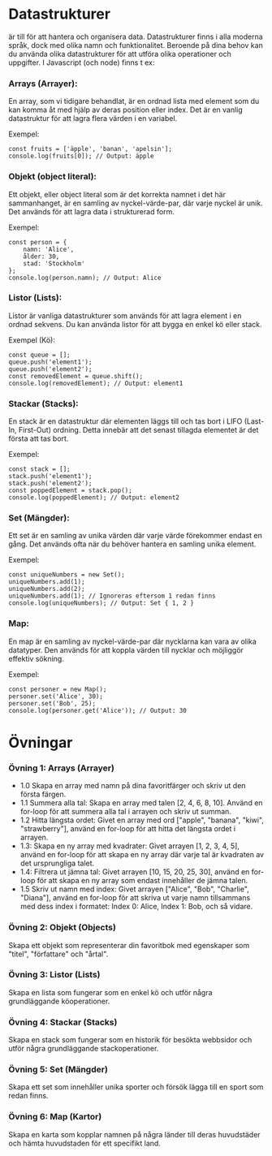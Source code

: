 # Datastrukturer 
är till för att hantera och organisera data. 
Datastrukturer finns i alla moderna språk, dock med olika namn och funktionalitet.
Beroende på dina behov kan du använda olika datastrukturer för att utföra olika operationer och uppgifter.
I Javascript (och node) finns t ex:

### Arrays (Arrayer):
En array, som vi tidigare behandlat, är en ordnad lista med element som du kan komma åt med hjälp av deras position eller index. Det är en vanlig datastruktur för att lagra flera värden i en variabel.

Exempel:

    const fruits = ['äpple', 'banan', 'apelsin'];
    console.log(fruits[0]); // Output: äpple

### Objekt (object literal):
Ett objekt, eller object literal som är det korrekta namnet i det här sammanhanget, är en samling av nyckel-värde-par, där varje nyckel är unik. Det används för att lagra data i strukturerad form.

Exempel:

    const person = {
        namn: 'Alice',
        ålder: 30,
        stad: 'Stockholm'
    };
    console.log(person.namn); // Output: Alice

### Listor (Lists):
Listor är vanliga datastrukturer som används för att lagra element i en ordnad sekvens. Du kan använda listor för att bygga en enkel kö eller stack.

Exempel (Kö):

    const queue = [];
    queue.push('element1');
    queue.push('element2');
    const removedElement = queue.shift();
    console.log(removedElement); // Output: element1

### Stackar (Stacks):
En stack är en datastruktur där elementen läggs till och tas bort i LIFO (Last-In, First-Out) ordning. Detta innebär att det senast tillagda elementet är det första att tas bort.

Exempel:

    const stack = [];
    stack.push('element1');
    stack.push('element2');
    const poppedElement = stack.pop();
    console.log(poppedElement); // Output: element2

### Set (Mängder):
Ett set är en samling av unika värden där varje värde förekommer endast en gång. Det används ofta när du behöver hantera en samling unika element.

Exempel:

    const uniqueNumbers = new Set();
    uniqueNumbers.add(1);
    uniqueNumbers.add(2);
    uniqueNumbers.add(1); // Ignoreras eftersom 1 redan finns
    console.log(uniqueNumbers); // Output: Set { 1, 2 }

### Map:
En map är en samling av nyckel-värde-par där nycklarna kan vara av olika datatyper. Den används för att koppla värden till nycklar och möjliggör effektiv sökning.

Exempel:

    const personer = new Map();
    personer.set('Alice', 30);
    personer.set('Bob', 25);
    console.log(personer.get('Alice')); // Output: 30



# Övningar

### Övning 1: Arrays (Arrayer)
- 1.0 Skapa en array med namn på dina favoritfärger och skriv ut den första färgen.
- 1.1 Summera alla tal: Skapa en array med talen [2, 4, 6, 8, 10]. Använd en for-loop för att summera alla tal i arrayen och skriv ut summan.
- 1.2 Hitta längsta ordet: Givet en array med ord ["apple", "banana", "kiwi", "strawberry"], använd en for-loop för att hitta det längsta ordet i arrayen.
- 1.3: Skapa en ny array med kvadrater: Givet arrayen [1, 2, 3, 4, 5], använd en for-loop för att skapa en ny array där varje tal är kvadraten av det ursprungliga talet.
- 1.4: Filtrera ut jämna tal: Givet arrayen [10, 15, 20, 25, 30], använd en for-loop för att skapa en ny array som endast innehåller de jämna talen.
- 1.5 Skriv ut namn med index: Givet arrayen ["Alice", "Bob", "Charlie", "Diana"], använd en for-loop för att skriva ut varje namn tillsammans med dess index i formatet: Index 0: Alice, Index 1: Bob, och så vidare.


### Övning 2: Objekt (Objects)
Skapa ett objekt som representerar din favoritbok med egenskaper som "titel", "författare" och "årtal".

### Övning 3: Listor (Lists)
Skapa en lista som fungerar som en enkel kö och utför några grundläggande köoperationer.

### Övning 4: Stackar (Stacks)
Skapa en stack som fungerar som en historik för besökta webbsidor och utför några grundläggande stackoperationer.

### Övning 5: Set (Mängder)
Skapa ett set som innehåller unika sporter och försök lägga till en sport som redan finns.

### Övning 6: Map (Kartor)
Skapa en karta som kopplar namnen på några länder till deras huvudstäder och hämta huvudstaden för ett specifikt land.

